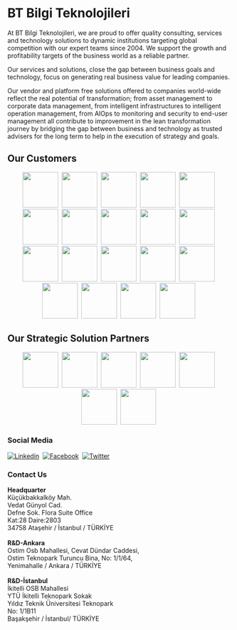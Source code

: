 <h1><b>BT Bilgi Teknolojileri</b></h1>

At BT Bilgi Teknolojileri,  we are proud to offer quality consulting, services and technology solutions to dynamic institutions targeting global competition with our expert teams since 2004. We support the growth and profitability targets of the business world as a reliable partner.

Our services and solutions, close the gap between business goals and technology, focus on generating real business value for leading companies.

Our vendor and platform free solutions offered to companies world-wide reflect the real potential of transformation; from asset management to corporate data management, from intelligent infrastructures to intelligent operation management, from AIOps to monitoring and security to end-user management all contribute to improvement in the lean transformation journey by bridging the gap between business and technology as trusted advisers for the long term to help in the execution of strategy and goals.

<h2><b>Our Customers</b></h2>
<p align="center">
<img src="https://btbilgi.com.tr/wp-content/uploads/2014/08/yapikredi.png" height="80px" />&nbsp;
<img src="https://btbilgi.com.tr/wp-content/uploads/2014/08/sekerbank.png" height="80px" />&nbsp;
<img src="https://btbilgi.com.tr/wp-content/uploads/2014/08/gunes_sigorta.png" height="80px" />&nbsp;
<img src="https://btbilgi.com.tr/wp-content/uploads/2014/08/isnet.png" height="80px" />&nbsp;
<img src="https://btbilgi.com.tr/wp-content/uploads/2014/08/gelir_idaresi.png" height="80px" />&nbsp;
<img src="https://btbilgi.com.tr/wp-content/uploads/2014/08/garanti_teknoloji-e1500225408404.png" height="80px" />&nbsp;
<img src="https://btbilgi.com.tr/wp-content/uploads/2014/08/enpara.png" height="80px" />&nbsp;
<img src="https://btbilgi.com.tr/wp-content/uploads/2014/08/eczacibasi.png" height="80px" />&nbsp;
<img src="https://btbilgi.com.tr/wp-content/uploads/2014/08/bilgi_uni.png" height="80px" />&nbsp;
<img src="https://btbilgi.com.tr/wp-content/uploads/2014/08/allianz.png" height="80px" />&nbsp;
<img src="https://btbilgi.com.tr/wp-content/uploads/2014/08/teb.png" height="80px" />&nbsp;
<img src="https://btbilgi.com.tr/wp-content/uploads/2014/08/tai.png" height="80px" />&nbsp;
<img src="https://btbilgi.com.tr/wp-content/uploads/2014/08/ssm.png" height="80px" />&nbsp;
<img src="https://btbilgi.com.tr/wp-content/uploads/2014/08/sabiha_gokcen.png" height="80px" />&nbsp;
<img src="https://btbilgi.com.tr/wp-content/uploads/2014/08/petrol_ofisi.png" height="80px" />&nbsp;
<img src="https://btbilgi.com.tr/wp-content/uploads/2014/08/omv.png" height="80px" />&nbsp;
<img src="https://btbilgi.com.tr/wp-content/uploads/2014/08/hvkk.png" height="80px" />&nbsp;
<img src="https://btbilgi.com.tr/wp-content/uploads/2014/08/arkas.png" height="80px" />&nbsp;
<img src="https://btbilgi.com.tr/wp-content/uploads/2014/08/adel.png" height="80px" />&nbsp;
</p>

<h2><b>Our Strategic Solution Partners</b></h2>
<p align="center">
  <img src="https://btbilgi.com.tr/wp-content/uploads/bfi_thumb/btbilgi-ca_broadcom-logo-p2mvhffj1pqfpqf0hhhnui1cvu2ddxynny2r7rlodo.png" height="80px" />&nbsp;
  <img src="https://btbilgi.com.tr/wp-content/uploads/2021/02/btbilgi-ivanti-logo.png" height="80px" />&nbsp;
  <img src="https://btbilgi.com.tr/wp-content/uploads/2021/02/btbilgi-tcell_global_bilgi-logo.png" height="80px" />&nbsp;
  <img src="https://btbilgi.com.tr/wp-content/uploads/2021/02/btbilgi-gttb-logo.png" height="80px" />&nbsp;
  <img src="https://btbilgi.com.tr/wp-content/uploads/2021/02/btbilgi-new_relic-logo.png" height="80px" />&nbsp;
  <img src="https://btbilgi.com.tr/wp-content/uploads/bfi_thumb/btbilgi-quest-logo-p2mvgxklfv1zl54ydrrr14jlliiebozr9hoj3ic5nw.png" height="80px" />&nbsp;
  <img src="https://btbilgi.com.tr/wp-content/uploads/2021/02/btbilgi-veracode-logo.png" height="80px" />&nbsp;
</p>

<h3><b>Social Media</b></h3>

[![Linkedin](https://img.shields.io/badge/-Linkedin-blue?style=flat-square&logo=Linkedin&logoColor=fff&link=https://www.linkedin.com/company/btbilgiteknolojileri/)](https://www.linkedin.com/company/btbilgiteknolojileri/)&nbsp;
[![Facebook](https://img.shields.io/badge/-Facebook-white?style=flat-square&logo=Facebook&logoColor=1877F2&link=https://www.facebook.com/BTBilgi/)](https://www.facebook.com/BTBilgi/)&nbsp;
[![Twitter](https://img.shields.io/badge/-Twitter-white?style=flat-square&logo=Twitter&logoColor=1DA1F2&link=https://twitter.com/BTBilgi/)](https://twitter.com/BTBilgi/)&nbsp;

<h3><b>Contact Us</b></h3>

<div style="width: 300px;">
  <b>Headquarter</b><br>
  <span>
    Küçükbakkalköy Mah.<br>
    Vedat Günyol Cad.<br>
    Defne Sok. Flora Suite Office<br>
    Kat:28 Daire:2803<br>
    34758 Ataşehir / İstanbul / TÜRKİYE
  </span>
</div>
<br>
<div>
  <b>R&amp;D-Ankara</b><br>
  <span>
    Ostim Osb Mahallesi, Cevat Dündar Caddesi,<br>
    Ostim Teknopark Turuncu Bina, No: 1/1/64,<br>
    Yenimahalle / Ankara / TÜRKİYE
  </span>
</div>
<br>
<div>
  <b>R&amp;D-İstanbul</b><br>
  <span>
    İkitelli OSB Mahallesi<br>
    YTÜ İkitelli Teknopark Sokak<br>
    Yıldız Teknik Üniversitesi Teknopark<br>
    No: 1/1B11<br>
    Başakşehir / İstanbul/ TÜRKİYE
  </span>
</div>




